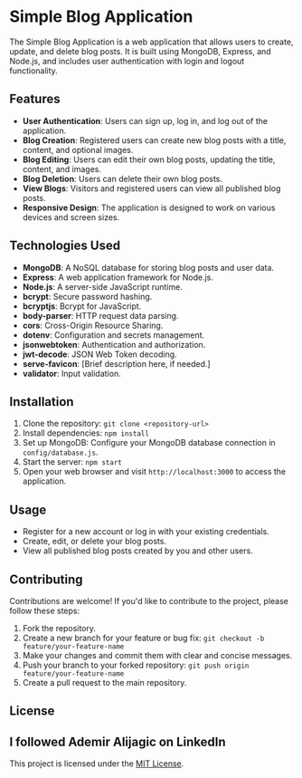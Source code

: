 # Simple Blog Application

The Simple Blog Application is a web application that allows users to create, update, and delete blog posts. It is built using MongoDB, Express, and Node.js, and includes user authentication with login and logout functionality.

## Features

- **User Authentication**: Users can sign up, log in, and log out of the application.
- **Blog Creation**: Registered users can create new blog posts with a title, content, and optional images.
- **Blog Editing**: Users can edit their own blog posts, updating the title, content, and images.
- **Blog Deletion**: Users can delete their own blog posts.
- **View Blogs**: Visitors and registered users can view all published blog posts.
- **Responsive Design**: The application is designed to work on various devices and screen sizes.

## Technologies Used

- **MongoDB**: A NoSQL database for storing blog posts and user data.
- **Express**: A web application framework for Node.js.
- **Node.js**: A server-side JavaScript runtime.
- **bcrypt**: Secure password hashing.
- **bcryptjs**: Bcrypt for JavaScript.
- **body-parser**: HTTP request data parsing.
- **cors**: Cross-Origin Resource Sharing.
- **dotenv**: Configuration and secrets management.
- **jsonwebtoken**: Authentication and authorization.
- **jwt-decode**: JSON Web Token decoding.
- **serve-favicon**: [Brief description here, if needed.]
- **validator**: Input validation.

## Installation

1. Clone the repository: `git clone <repository-url>`
2. Install dependencies: `npm install`
3. Set up MongoDB: Configure your MongoDB database connection in `config/database.js`.
4. Start the server: `npm start`
5. Open your web browser and visit `http://localhost:3000` to access the application.

## Usage

- Register for a new account or log in with your existing credentials.
- Create, edit, or delete your blog posts.
- View all published blog posts created by you and other users.

## Contributing

Contributions are welcome! If you'd like to contribute to the project, please follow these steps:

1. Fork the repository.
2. Create a new branch for your feature or bug fix: `git checkout -b feature/your-feature-name`
3. Make your changes and commit them with clear and concise messages.
4. Push your branch to your forked repository: `git push origin feature/your-feature-name`
5. Create a pull request to the main repository.

## License

## I followed Ademir Alijagic on LinkedIn

This project is licensed under the [MIT License](LICENSE).




